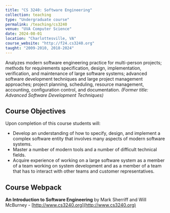 ```yaml
---
title: "CS 3240: Software Engineering"
collection: teaching
type: "Undergraduate course"
permalink: /teaching/cs3240
venue: "UVA Computer Science"
date: 2024-08-01
location: "Charlottesville, VA"
course_website: "http://f24.cs3240.org"
taught: "2009-2010, 2018-2024"
---
```


Analyzes modern software engineering practice for multi-person projects; methods for requirements specification, design, implementation, verification, and maintenance of large software systems; advanced software development techniques and large project management approaches; project planning, scheduling, resource management, accounting, configuration control, and documentation.  _(Former title: Advanced Software Development Techniques)_

## Course Objectives

Upon completion of this course students will:

- Develop an understanding of how to specify, design, and implement a complex software entity that involves many aspects of modern software systems.
- Master a number of modern tools and a number of difficult technical fields.
- Acquire experience of working on a large software system as a member of a team working on system development and as a member of a team that has to interact with other teams and customer representatives.

## Course Webpack

__An Introduction to Software Engineering__ by Mark Sherriff and Will McBurney - [http://www.cs3240.org](http://www.cs3240.org)